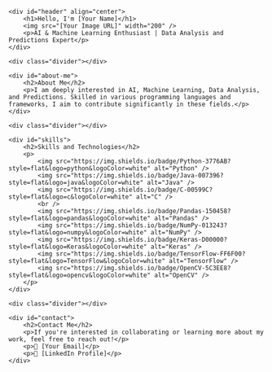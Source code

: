     <div id="header" align="center">
        <h1>Hello, I'm [Your Name]</h1>
        <img src="[Your Image URL]" width="200" />
        <p>AI & Machine Learning Enthusiast | Data Analysis and Predictions Expert</p>
    </div>

    <div class="divider"></div>

    <div id="about-me">
        <h2>About Me</h2>
        <p>I am deeply interested in AI, Machine Learning, Data Analysis, and Predictions. Skilled in various programming languages and frameworks, I aim to contribute significantly in these fields.</p>
    </div>

    <div class="divider"></div>

    <div id="skills">
        <h2>Skills and Technologies</h2>
        <p>
            <img src="https://img.shields.io/badge/Python-3776AB?style=flat&logo=python&logoColor=white" alt="Python" />
            <img src="https://img.shields.io/badge/Java-007396?style=flat&logo=java&logoColor=white" alt="Java" />
            <img src="https://img.shields.io/badge/C-00599C?style=flat&logo=c&logoColor=white" alt="C" />
            <br />
            <img src="https://img.shields.io/badge/Pandas-150458?style=flat&logo=pandas&logoColor=white" alt="Pandas" />
            <img src="https://img.shields.io/badge/NumPy-013243?style=flat&logo=numpy&logoColor=white" alt="NumPy" />
            <img src="https://img.shields.io/badge/Keras-D00000?style=flat&logo=Keras&logoColor=white" alt="Keras" />
            <img src="https://img.shields.io/badge/TensorFlow-FF6F00?style=flat&logo=TensorFlow&logoColor=white" alt="TensorFlow" />
            <img src="https://img.shields.io/badge/OpenCV-5C3EE8?style=flat&logo=opencv&logoColor=white" alt="OpenCV" />
        </p>
    </div>

    <div class="divider"></div>

    <div id="contact">
        <h2>Contact Me</h2>
        <p>If you're interested in collaborating or learning more about my work, feel free to reach out!</p>
        <p>📧 [Your Email]</p>
        <p>💼 [LinkedIn Profile]</p>
    </div>
